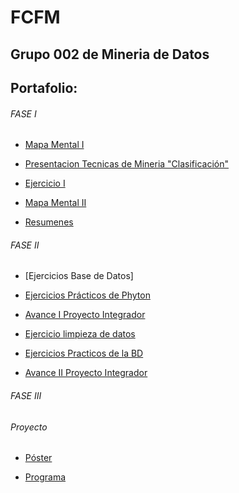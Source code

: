 # FCFM 
## Grupo 002 de Mineria de Datos
## Portafolio:

###### FASE I

* [Mapa Mental I](https://github.com/DaniMonsh/Mineria_Datos/blob/master/MapaMental_1_1563836.pdf)

* [Presentacion Tecnicas de Mineria "Clasificación"](https://github.com/kevingonzalez1805425/Mineria-de-Datos-02/blob/master/Presentacion_Clasificacion__02.pdf)

* [Ejercicio I](https://github.com/kevingonzalez1805425/Mineria-de-Datos-02/blob/master/Ejercicios_1.pdf)

* [Mapa Mental II]()

* [Resumenes]()

###### FASE II

* [Ejercicios Base de Datos]

* [Ejercicios Prácticos de Phyton]()

* [Avance I Proyecto Integrador](https://github.com/FernandoGonzalezC/MineriadeDatos/blob/master/Avance1-PIA_Equipo11_002.pdf)

* [Ejercicio limpieza de datos]()

* [Ejercicios Practicos de la BD](https://github.com/FernandoGonzalezC/MineriadeDatos/blob/master/EjerciciosPythonMineriadeDatos_Equipo11_002.ipynb)

* [Avance II Proyecto Integrador](https://github.com/AlfonLLM/Mineria_de_Datos/blob/master/AvancePIA_II_Gpo002_Equipo11.ipynb)

###### FASE III

###### Proyecto

* [Póster](https://github.com/AlfonLLM/Mineria_de_Datos/blob/master/PosterPIA_Miner%C3%ADa_Datos_Equipo11.pdf)

* [Programa](https://github.com/AlfonLLM/Mineria_de_Datos/blob/master/ClasificacionHongos_PIA_MineriaDatos.ipynb)
